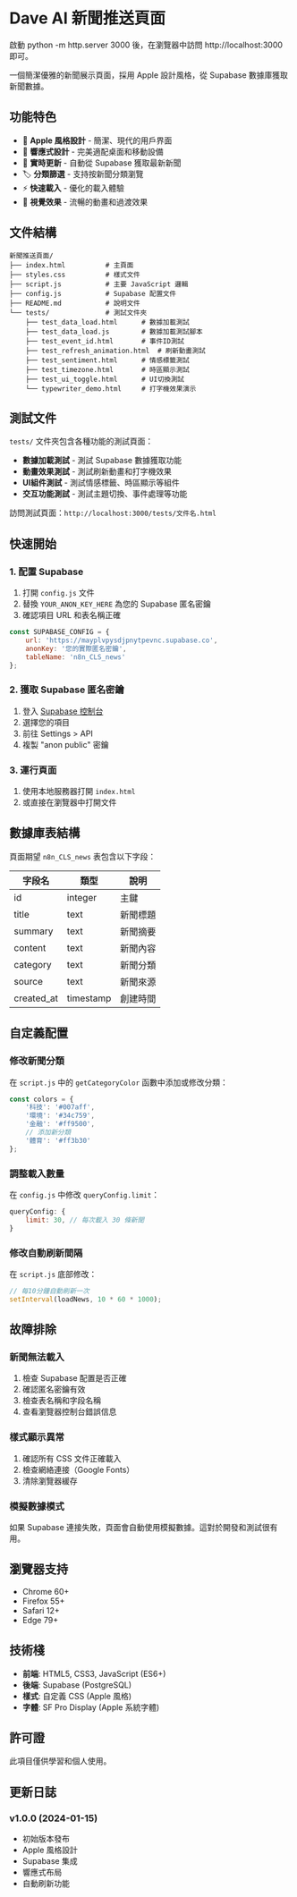 # Dave AI 新聞推送頁面

啟動 python -m http.server 3000 後，在瀏覽器中訪問 http://localhost:3000 即可。

一個簡潔優雅的新聞展示頁面，採用 Apple 設計風格，從 Supabase 數據庫獲取新聞數據。

## 功能特色

- 🍎 **Apple 風格設計** - 簡潔、現代的用戶界面
- 📱 **響應式設計** - 完美適配桌面和移動設備
- 🔄 **實時更新** - 自動從 Supabase 獲取最新新聞
- 🏷️ **分類篩選** - 支持按新聞分類瀏覽
- ⚡ **快速載入** - 優化的載入體驗
- 🎨 **視覺效果** - 流暢的動畫和過渡效果

## 文件結構

```
新聞推送頁面/
├── index.html          # 主頁面
├── styles.css          # 樣式文件
├── script.js           # 主要 JavaScript 邏輯
├── config.js           # Supabase 配置文件
├── README.md           # 說明文件
└── tests/              # 測試文件夾
    ├── test_data_load.html      # 數據加載測試
    ├── test_data_load.js        # 數據加載測試腳本
    ├── test_event_id.html       # 事件ID測試
    ├── test_refresh_animation.html  # 刷新動畫測試
    ├── test_sentiment.html      # 情感標籤測試
    ├── test_timezone.html       # 時區顯示測試
    ├── test_ui_toggle.html      # UI切換測試
    └── typewriter_demo.html     # 打字機效果演示
```

## 測試文件

`tests/` 文件夾包含各種功能的測試頁面：
- **數據加載測試** - 測試 Supabase 數據獲取功能
- **動畫效果測試** - 測試刷新動畫和打字機效果
- **UI組件測試** - 測試情感標籤、時區顯示等組件
- **交互功能測試** - 測試主題切換、事件處理等功能

訪問測試頁面：`http://localhost:3000/tests/文件名.html`

## 快速開始

### 1. 配置 Supabase

1. 打開 `config.js` 文件
2. 替換 `YOUR_ANON_KEY_HERE` 為您的 Supabase 匿名密鑰
3. 確認項目 URL 和表名稱正確

```javascript
const SUPABASE_CONFIG = {
    url: 'https://mayplvpysdjpnytpevnc.supabase.co',
    anonKey: '您的實際匿名密鑰',
    tableName: 'n8n_CLS_news'
};
```

### 2. 獲取 Supabase 匿名密鑰

1. 登入 [Supabase 控制台](https://supabase.com/dashboard)
2. 選擇您的項目
3. 前往 Settings > API
4. 複製 "anon public" 密鑰

### 3. 運行頁面

1. 使用本地服務器打開 `index.html`
2. 或直接在瀏覽器中打開文件

## 數據庫表結構

頁面期望 `n8n_CLS_news` 表包含以下字段：

| 字段名 | 類型 | 說明 |
|--------|------|------|
| id | integer | 主鍵 |
| title | text | 新聞標題 |
| summary | text | 新聞摘要 |
| content | text | 新聞內容 |
| category | text | 新聞分類 |
| source | text | 新聞來源 |
| created_at | timestamp | 創建時間 |

## 自定義配置

### 修改新聞分類

在 `script.js` 中的 `getCategoryColor` 函數中添加或修改分類：

```javascript
const colors = {
    '科技': '#007aff',
    '環境': '#34c759',
    '金融': '#ff9500',
    // 添加新分類
    '體育': '#ff3b30'
};
```

### 調整載入數量

在 `config.js` 中修改 `queryConfig.limit`：

```javascript
queryConfig: {
    limit: 30, // 每次載入 30 條新聞
}
```

### 修改自動刷新間隔

在 `script.js` 底部修改：

```javascript
// 每10分鐘自動刷新一次
setInterval(loadNews, 10 * 60 * 1000);
```

## 故障排除

### 新聞無法載入

1. 檢查 Supabase 配置是否正確
2. 確認匿名密鑰有效
3. 檢查表名稱和字段名稱
4. 查看瀏覽器控制台錯誤信息

### 樣式顯示異常

1. 確認所有 CSS 文件正確載入
2. 檢查網絡連接（Google Fonts）
3. 清除瀏覽器緩存

### 模擬數據模式

如果 Supabase 連接失敗，頁面會自動使用模擬數據。這對於開發和測試很有用。

## 瀏覽器支持

- Chrome 60+
- Firefox 55+
- Safari 12+
- Edge 79+

## 技術棧

- **前端**: HTML5, CSS3, JavaScript (ES6+)
- **後端**: Supabase (PostgreSQL)
- **樣式**: 自定義 CSS (Apple 風格)
- **字體**: SF Pro Display (Apple 系統字體)

## 許可證

此項目僅供學習和個人使用。

## 更新日誌

### v1.0.0 (2024-01-15)
- 初始版本發布
- Apple 風格設計
- Supabase 集成
- 響應式布局
- 自動刷新功能